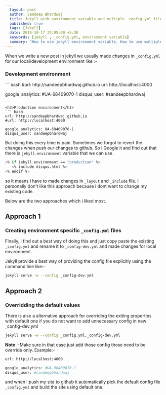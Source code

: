 ```yaml
---
  layout: post
  author: Sandeep Bhardwaj
  title: Jekyll with environment variable and multiple _config.yml files
  published: true
  tags: [Jekyll]
  date: 2015-10-17 22:05:00 +5:30
  keywords: [jekyll , _config.yml, environment variable]
  summary: "How to use jekyll environment variable, How to use multiple _config.yml files"
---
```


When we write a new post in jekyll we usually made changes in <code>_config.yml</code> for our local/development environment like :-

<h3>Development environment</h3>
``` bash
#url: http://sandeepbhardwaj.github.io
url: http://localhost:4000

google_analytics: #UA-68409070-1
disqus_user: #sandeepbhardwaj
```

<h3>Production environment</h3>
``` bash
url: http://sandeepbhardwaj.github.io
#url: http://localhost:4000

google_analytics: UA-68409070-1
disqus_user: sandeepbhardwaj
```

But doing this every time is pain. Sometimes we forgot to revert the changes when push our changes to github. So i Google it and find out that there is <code>jekyll.environment</code> variable that we can use.

``` bash
<% if jekyll.environment == "production" %>
   <% include disqus.html %>
<% endif %>
```

so it means i have to made changes in <code>_layout</code> and <code>_include</code> file. I personally don't like this approach because i dont want to change my existing code. 

Below are the two approaches which i liked most.

<h2>Approach 1</h2>
<h3>Creating environment specific <code>_config.yml</code> files</h3>
Finally, i find out a best way of doing this and just copy paste the existing <code>_config.yml</code> and rename it to <code>_config-dev.yml</code> and made changes for local environment.

Jekyll provide a best way of providing the config file explicitly using the command line like:-

``` bash
jekyll serve -w --config _config-dev.yml
```

<h2>Approach 2</h2>
<h3>Overridding the default values</h3>
There is also a alternative approach for overriding the exiting properties with default one if you do not want to add unnecessary config in new _config-dev.yml

``` bash
jekyll serve -w --config _config.yml,_config-dev.yml
```

<b>Note</b> :-Make sure in that case just add those config those need to be override only.
Example:-
``` bash
url: http://localhost:4000

google_analytics: #UA-68409070-1
disqus_user: #sandeepbhardwaj
```

and when i push my site to github it automatically pick the default config file <code>_config.yml</code> and build the site using default one.
